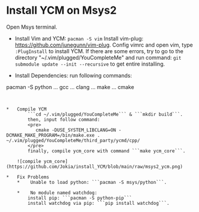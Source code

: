 # Install YCM on Msys2  

Open Msys terminal.  
*   Install Vim and YCM:
   ```pacman -S vim```
   Install vim-plug: https://github.com/junegunn/vim-plug.
   Config vimrc and open vim, type ```:PlugInstall``` to install YCM.
   If there are some errors, try to go to the directory "~/.vim/plugged/YouCompleteMe" and run command:
   ```git submodule update --init --recursive``` to get entire installing.  

*   Install Dependencies:
   run following commands:  
   <re>
   pacman -S python
   ...       gcc
   ...       clang
   ...       make
   ...       cmake
   <pre>
            
    *   Compile YCM  
            ```cd ~/.vim/plugged/YouCompleteMe``` & ```mkdir build```.  
            then, input follow command:
            <pre>
               cmake -DUSE_SYSTEM_LIBCLANG=ON -DCMAKE_MAKE_PROGRAM=/bin/make.exe . ~/.vim/plugged/YouCompleteMe/third_party/ycmd/cpp/
            </pre>
            finally, compile ycm_core with command ```make ycm_core```.
            
        ![compile ycm_core](https://github.com/Jokia/install_YCM/blob/main/raw/msys2_ycm.png)
            
    *   Fix Problems  
        *    Unable to load python: ```pacman -S msys/python```.
        
        *    No module named watchdog:  
            install pip: ```pacman -S python-pip```  
            install watchdog via pip: ```pip install watchdog```.  
